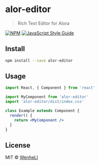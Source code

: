 # alor-editor

> Rich Text Editor for Alora

[![NPM](https://img.shields.io/npm/v/alor-editor.svg)](https://www.npmjs.com/package/alor-editor) [![JavaScript Style Guide](https://img.shields.io/badge/code_style-standard-brightgreen.svg)](https://standardjs.com)

## Install

```bash
npm install --save alor-editor
```

## Usage

```jsx
import React, { Component } from 'react'

import MyComponent from 'alor-editor'
import 'alor-editor/dist/index.css'

class Example extends Component {
  render() {
    return <MyComponent />
  }
}
```

## License

MIT © [WenheLI](https://github.com/WenheLI)
